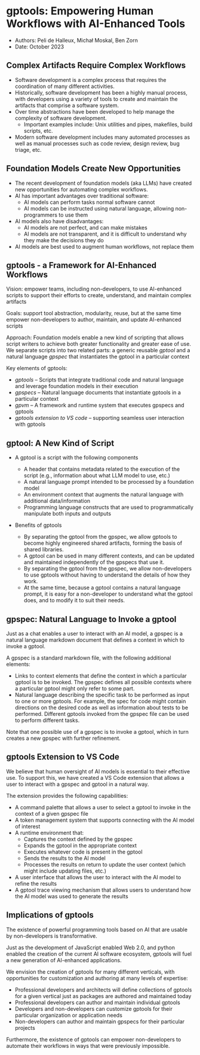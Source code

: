 # gptools: Empowering Human Workflows with AI-Enhanced Tools

-   Authors: Peli de Halleux, Michał Moskal, Ben Zorn
-   Date: October 2023

## Complex Artifacts Require Complex Workflows

-   Software development is a complex process that requires the coordination of many different activities.
-   Historically, software development has been a highly manual process, with developers using a variety of tools to create and maintain the artifacts that comprise a software system.
-   Over time abstractions have been developed to help manage the complexity of software development.
    -   Important examples include: Unix utilities and pipes, makefiles, build scripts, etc.
-   Modern software development includes many automated processes as well as manual processes such as code review, design review, bug triage, etc.

## Foundation Models Create New Opportunities

-   The recent development of foundation models (aka LLMs) have created new opportunities for automating complex workflows.
-   AI has important advantages over traditional software:
    -   AI models can perform tasks normal software cannot
    -   AI models can be instructed using natural language, allowing non-programmers to use them
-   AI models also have disadvantages:
    -   AI models are not perfect, and can make mistakes
    -   AI models are not transparent, and it is difficult to understand why they make the decisions they do
-   AI models are best used to augment human workflows, not replace them

## gptools - a Framework for AI-Enhanced Workflows

Vision: empower teams, including non-developers, to use AI-enhanced scripts to support their efforts to create, understand, and maintain complex artifacts

Goals: support tool abstraction, modularity, reuse, but at the same time empower non-developers to author, maintain, and update AI-enhanced scripts

Approach: Foundation models enable a new kind of scripting that allows script writers to achieve both greater functionality and greater ease of use. We separate scripts into two related parts: a generic reusable _gptool_ and a natural language _gpspec_ that instantiates the gptool in a particular context

Key elements of gptools:

-   _gptools_ – Scripts that integrate traditional code and natural language and leverage foundation models in their execution
-   _gpspecs_ – Natural language documents that instantiate gptools in a particular context
-   _gpvm_ – A framework and runtime system that executes gpspecs and gptools
-   _gptools extension to VS code_ – supporting seamless user interaction with gptools

## gptool: A New Kind of Script

-   A gptool is a script with the following components

    -   A header that contains metadata related to the execution of the script (e.g., information about what LLM model to use, etc.)
    -   A natural language prompt intended to be processed by a foundation model
    -   An environment context that augments the natural language with additional data/information
    -   Programming language constructs that are used to programmatically manipulate both inputs and outputs

-   Benefits of gptools
    -   By separating the gptool from the gpspec, we allow gptools to become highly engineered shared artifacts, forming the basis of shared libraries.
    -   A gptool can be used in many different contexts, and can be updated and maintained independently of the gpspecs that use it.
    -   By separating the gptool from the gpspec, we allow non-developers to use gptools without having to understand the details of how they work.
    -   At the same time, because a gptool contains a natural language prompt, it is easy for a non-developer to understand what the gptool does, and to modify it to suit their needs.

## gpspec: Natural Language to Invoke a gptool

Just as a chat enables a user to interact with an AI model, a gpspec is a natural language markdown document that defines a context in which to invoke a gptool.

A gpspec is a standard markdown file, with the following additional elements:

-   Links to context elements that define the context in which a particular gptool is to be invoked. The gpspec defines all possible contexts where a particular gptool might only refer to some part.
-   Natural language describing the specific task to be performed as input to one or more gptools. For example, the spec for code might contain directions on the desired code as well as information about tests to be performed. Different gptools invoked from the gpspec file can be used to perform different tasks.

Note that one possible use of a gpspec is to invoke a gptool, which in turn creates a new gpspec with further refinement.

## gptools Extension to VS Code

We believe that human oversight of AI models is essential to their effective use. To support this, we have created a VS Code extension that allows a user to interact with a gpspec and gptool in a natural way.

The extension provides the following capabilities:

-   A command palette that allows a user to select a gptool to invoke in the context of a given gpspec file
-   A token management system that supports connecting with the AI model of interest
-   A runtime environment that:
    -   Captures the context defined by the gpspec
    -   Expands the gptool in the appropriate context
    -   Executes whatever code is present in the gptool
    -   Sends the results to the AI model
    -   Processes the results on return to update the user context (which might include updating files, etc.)
-   A user interface that allows the user to interact with the AI model to refine the results
-   A gptool trace viewing mechanism that allows users to understand how the AI model was used to generate the results

## Implications of gptools

The existence of powerful programming tools based on AI that are usable by non-developers is transformative.

Just as the development of JavaScript enabled Web 2.0, and python enabled the creation of the current AI software ecosystem, gptools will fuel a new generation of AI-enhanced applications.

We envision the creation of gptools for many different verticals, with opportunities for customization and authoring at many levels of expertise:

-   Professional developers and architects will define collections of gptools for a given vertical just as packages are authored and maintained today
-   Professional developers can author and maintain individual gptools 
-   Developers and non-developers can customize gptools for their particular organization or application needs
-   Non-developers can author and maintain gpspecs for their particular projects

Furthermore, the existence of gptools can empower non-developers to automate their workflows in ways that were previously impossible.
